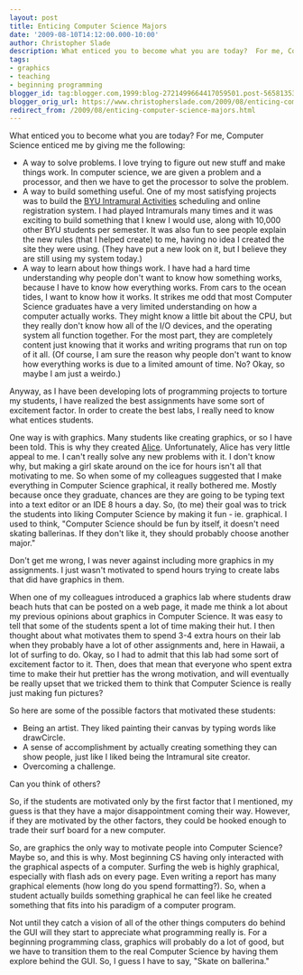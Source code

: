```yaml
---
layout: post
title: Enticing Computer Science Majors
date: '2009-08-10T14:12:00.000-10:00'
author: Christopher Slade
description: What enticed you to become what you are today?  For me, Computer Science enticed me by giving me the following
tags:
- graphics
- teaching
- beginning programming
blogger_id: tag:blogger.com,1999:blog-2721499664417059501.post-5658135307756904641
blogger_orig_url: https://www.christopherslade.com/2009/08/enticing-computer-science-majors.html
redirect_from: /2009/08/enticing-computer-science-majors.html
---
```


What enticed you to become what you are today?  For me, Computer Science enticed me by giving me the following:

* A way to solve problems.  I love trying to figure out new stuff and make things work.  In computer science, we are given a problem and a processor, and then we have to get the processor to solve the problem.
* A way to build something useful.  One of my most satisfying projects was to build the [BYU Intramural Activities](http://intramurals.byu.edu/) scheduling and online registration system.  I had played Intramurals many times and it was exciting to build something that I knew I would use, along with 10,000 other BYU students per semester.  It was also fun to see people explain the new rules (that I helped create) to me, having no idea I created the site they were using.  (They have put a new look on it, but I believe they are still using my system today.)
* A way to learn about how things work.  I have had a hard time understanding why people don't want to know how something works, because I have to know how everything works.  From cars to the ocean tides, I want to know how it works.  It strikes me odd that most Computer Science graduates have a very limited understanding on how a computer actually works.  They might know a little bit about the CPU, but they really don't know how all of the I/O devices, and the operating system all function together.  For the most part, they are completely content just knowing that it works and writing programs that run on top of it all.  (Of course, I am sure the reason why people don't want to know how everything works is due to a limited amount of time.  No?  Okay, so maybe I am just a weirdo.)


Anyway, as I have been developing lots of programming projects to torture my students, I have realized the best assignments have some sort of excitement factor.  In order to create the best labs, I really need to know what entices students.

One way is with graphics.  Many students like creating graphics, or so I have been told.  This is why they created [Alice](http://www.alice.org/).  Unfortunately,  Alice has very little appeal to me.  I can't really solve any new problems with it.  I don't know why, but making a girl skate around on the ice for hours isn't all that motivating to me.  So when some of my colleagues suggested that I make everything in Computer Science graphical, it really bothered me.  Mostly because once they graduate, chances are they are going to be typing text into a text editor or an IDE 8 hours a day.  So, (to me) their goal was to trick the students into liking Computer Science by making it fun - ie. graphical.  I used to think, "Computer Science should be fun by itself, it doesn't need skating ballerinas.  If they don't like it, they should probably choose another major."

Don't get me wrong, I was never against including more graphics in my assignments.  I just wasn't motivated to spend hours trying to create labs that did have graphics in them.

When one of my colleagues introduced a graphics lab where students draw beach huts that can be posted on a web page, it made me think a lot about my previous opinions about graphics in Computer Science.  It was easy to tell that some of the students spent a lot of time making their hut.  I then thought about what motivates them to spend 3-4 extra hours on their lab when they probably have a lot of other assignments and, here in Hawaii, a lot of surfing to do. Okay, so I had to admit that this lab had some sort of excitement factor to it.  Then, does that mean that everyone who spent extra time to make their hut prettier has the wrong motivation, and will eventually be really upset that we tricked them to think that Computer Science is really just making fun pictures?

So here are some of the possible factors that motivated these students:

* Being an artist.  They liked painting their canvas by typing words like drawCircle.
* A sense of accomplishment by actually creating something they can show people, just like I liked being the Intramural site creator.
* Overcoming a challenge.

Can you think of others?

So, if the students are motivated only by the first factor that I mentioned, my guess is that they have a major disappointment coming their way.  However, if they are motivated by the other factors, they could be hooked enough to trade their surf board for a new computer.

So, are graphics the only way to motivate people into Computer Science?  Maybe so, and this is why.  Most beginning CS having only interacted with the graphical aspects of a computer.  Surfing the web is highly graphical, especially with flash ads on every page.  Even writing a report has many graphical elements (how long do you spend formatting?).  So, when a student actually builds something graphical he can feel like he created something that fits into his paradigm of a computer program.

Not until they catch a vision of  all of the other things computers do behind the GUI will they start to appreciate what programming really is.  For a beginning programming class, graphics will probably do a lot of good, but we have to transition them to the real Computer Science by having them explore behind the GUI.  So, I guess I have to say, "Skate on ballerina."